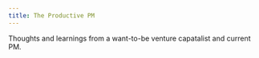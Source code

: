 ```yaml
---
title: The Productive PM
---
```


<p> Thoughts and learnings from a want-to-be venture capatalist and current PM. </p>
